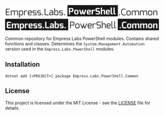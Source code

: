 <p align="center">
  <a href="#gh-dark-mode-only" target="_blank" rel="noopener noreferrer">
    <img src=".github/assets/night.svg" alt="pnpm.plugin.zsh">
  </a>

  <a href="#gh-light-mode-only" target="_blank" rel="noopener noreferrer">
    <img src=".github/assets/day.svg" alt="pnpm.plugin.zsh">
  </a>
</p>

Common repository for Empress Labs PowerShell modules. Contains shared functions and classes. Determines the `System.Management.Automation` version
used in the `Empress.Labs.PowerShell` modules.

## Installation

```shell
dotnet add [<PROJECT>] package Empress.Labs.PowerShell.Common
```

## License

This project is licensed under the MIT License - see the [LICENSE](LICENSE.md) file for details.
